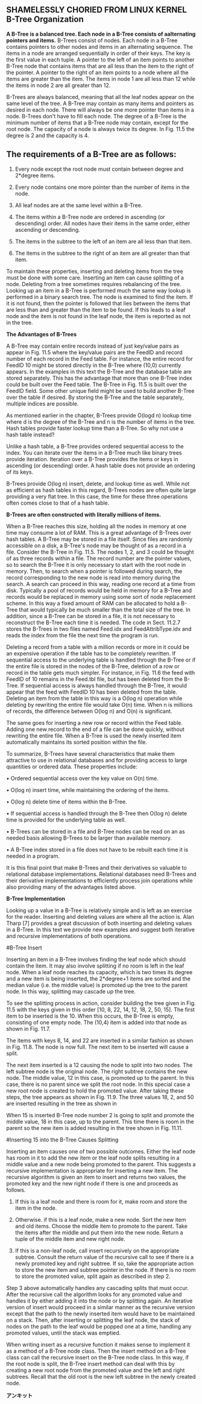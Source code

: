 **SHAMELESSLY CHORIED FROM LINUX KERNEL**
**B-Tree Organization**
----------------------

**A B-Tree is a balanced tree. Each node in a B-Tree consists of aalternating pointers and items.**
B-Trees consist of nodes. Each node in a B-Tree contains pointers to other nodes and items in an alternating sequence.
The items in a node are arranged sequentially in order of their keys. The key is the first value in each tuple.
A pointer to the left of an item points to another B-Tree node that contains items that are all less than the item to the right of the pointer.
A pointer to the right of an item points to a node where all the items are greater than the item.
The items in node 1 are all less than 12 while the items in node 2 are all greater than 12.

B-Trees are always balanced, meaning that all the leaf nodes appear on the same level of the tree.
A B-Tree may contain as many items and pointers as desired in each node. There will always be one more pointer than items in a node.
B-Trees don't have to fill each node. The degree of a B-Tree is the minimum number of items that a B-Tree node may contain, except for the root node.
The capacity of a node is always twice its degree. In Fig. 11.5 the degree is 2 and the capacity is 4.

**The requirements of a B-Tree are as follows:**
------------------------------------------------

1. Every node except the root node must contain between degree and 2\*degree items.

2. Every node contains one more pointer than the number of items in the node.

3. All leaf nodes are at the same level within a B-Tree.

4. The items within a B-Tree node are ordered in ascending (or descending) order.
   All nodes have their items in the same order, either ascending or descending.

5. The items in the subtree to the left of an item are all less than that item.

6. The items in the subtree to the right of an item are all greater than that item.

To maintain these properties, inserting and deleting items from the tree must be done with some care.
Inserting an item can cause splitting of a node. Deleting from a tree sometimes requires rebalancing of the tree.
Looking up an item in a B-Tree is performed much the same way lookup is performed in a binary search tree. The node is examined to find the item.
If it is not found, then the pointer is followed that lies between the items that are less than and greater than the item to be found.
If this leads to a leaf node and the item is not found in the leaf node, the item is reported as not in the tree.

**The Advantages of B-Trees**

A B-Tree may contain entire records instead of just key/value pairs as appear in Fig.
11.5 where the key/value pairs are the FeedID and record number of each record in the Feed table.
For instance, the entire record for FeedID 10 might be stored directly in the B-Tree where (10,0) currently appears.
In the examples in this text the B-Tree and the database table are stored separately.
This has the advantage that more than one B-Tree index could be built over the Feed table.
The B-Tree in Fig. 11.5 is built over the FeedID field.
Some other unique field might be used to build another B-Tree over the table if desired.
By storing the B-Tree and the table separately, multiple indices are possible.

As mentioned earlier in the chapter, B-Trees provide O(logd n) lookup time where d is the degree of the B-Tree and n is the number of items in the tree.
Hash tables provide faster lookup time than a B-Tree. So why not use a hash table instead?

Unlike a hash table, a B-Tree provides ordered sequential access to the index.
You can iterate over the items in a B-Tree much like binary trees provide iteration.
Iteration over a B-Tree provides the items or keys in ascending (or descending) order.
A hash table does not provide an ordering of its keys.

B-Trees provide O(log n) insert, delete, and lookup time as well.
While not as efficient as hash tables in this regard, B-Trees nodes are often quite large providing a very flat tree.
In this case, the time for these three operations often comes close to that of a hash table.

**B-Trees are often constructed with literally millions of items.**

When a B-Tree reaches this size, holding all the nodes in memory at one time may consume a lot of RAM.
This is a great advantage of B-Trees over hash tables. A B-Tree may be stored in a file itself.
Since files are randomly accessible on a disk, a B-Tree's node may be thought of as a record in a file.
Consider the B-Tree in Fig. 11.5. The nodes 1, 2, and 3 could be thought of as three records within a file.
The record number are the pointer values, so to search the B-Tree it is only necessary to start with the root node in memory.
Then, to search when a pointer is followed during search, the record corresponding to the new node is read into memory during the search.
A search can proceed in this way, reading one record at a time from disk.
Typically a pool of records would be held in memory for a B-Tree and records would be replaced in memory using some sort of node replacement scheme.
In this way a fixed amount of RAM can be allocated to hold a B-Tree that would typically be much smaller than the total size of the tree.
In addition, since a B-Tree can be stored in a file, it is not necessary to reconstruct the B-Tree each time it is needed.
The code in Sect. 11.2.7 stores the B-Trees in two files named Feed.idx and FeedAttribType.idx and reads the index
from the file the next time the program is run.

Deleting a record from a table with a million records or more in it could be an expensive operation if the table has to be completely rewritten.
If sequential access to the underlying table is handled through the B-Tree or if the entire file is stored in the nodes of the B-Tree, deletion
of a row or record in the table gets much simpler.
For instance, in Fig. 11.6 the feed with FeedID of 10 remains in the Feed.tbl file, but has been deleted from the B-Tree.
If sequential access is always handled through the B-Tree, it would appear that the feed with FeedID 10 has been deleted from the table.
Deleting an item from the table in this way is a O(log n) operation while deleting by rewriting the entire file would take O(n) time.
When n is millions of records, the difference between O(log n) and O(n) is significant.

The same goes for inserting a new row or record within the Feed table.
Adding one new record to the end of a file can be done quickly, without rewriting the entire file.
When a B-Tree is used the newly inserted item automatically maintains its sorted position within the file.

To summarize, B-Trees have several characteristics that make them attractive to use in relational databases and
for providing access to large quantities or ordered data. These properties include:

• Ordered sequential access over the key value on O(n) time.

• O(log n) insert time, while maintaining the ordering of the items.

• O(log n) delete time of items within the B-Tree.

• If sequential access is handled through the B-Tree then O(log n) delete time is provided for the underlying table as well.

• B-Trees can be stored in a file and B-Tree nodes can be read on an as needed basis allowing B-Trees to be larger than available memory.

• A B-Tree index stored in a file does not have to be rebuilt each time it is needed in a program.

It is this final point that make B-Trees and their derivatives so valuable to relational database implementations.
Relational databases need B-Trees and their derivative implementations to efficiently process join operations while
also providing many of the advantages listed above.

**B-Tree Implementation**

Looking up a value in a B-Tree is relatively simple and is left as an exercise for the reader.
Inserting and deleting values are where all the action is. Alan Tharp [7] provides a great discussion of both inserting and deleting values in a B-Tree.
In this text we provide new examples and suggest both iterative and recursive implementations of both operations.

#B-Tree Insert

Inserting an item in a B-Tree involves finding the leaf node which should contain the item.
It may also involve splitting if no room is left in the leaf node.
When a leaf node reaches its capacity, which is two times its degree and a new item is being inserted,
the 2\*degree+1 items are sorted and the median value (i.e. the middle value) is promoted up the tree to the parent node.
In this way, splitting may cascade up the tree.

To see the splitting process in action, consider building the tree given in Fig. 11.5 with the keys given in this order
[10, 8, 22, 14, 12, 18, 2, 50, 15].
The first item to be inserted is the 10. When this occurs, the B-Tree is empty, consisting of one empty node.
The (10,4) item is added into that node as shown in Fig. 11.7.

The items with keys 8, 14, and 22 are inserted in a similar fashion as shown in Fig. 11.8.
The node is now full. The next item to be inserted will cause a split.

The next item inserted is a 12 causing the node to split into two nodes. The left subtree node is the original node.
The right subtree contains the new node. The middle value, 12 in this case, is promoted up to the parent.
In this case, there is no parent since we split the root node. In this special case a new root node is created to hold the promoted value.
After taking these steps, the tree appears as shown in Fig. 11.9. The three values 18, 2, and 50 are inserted resulting in the tree as shown in


When 15 is inserted B-Tree node number 2 is going to split and promote the middle value, 18 in this case, up to the parent.
This time there is room in the parent so the new item is added resulting in the tree shown in Fig. 11.11.

#Inserting 15 into the B-Tree Causes Splitting

Inserting an item causes one of two possible outcomes.
Either the leaf node has room in it to add the new item or the leaf node splits resulting in a middle value and a new node being promoted to the parent.
This suggests a recursive implementation is appropriate for inserting a new item.
The recursive algorithm is given an item to insert and returns two values, the promoted key and
the new right node if there is one and proceeds as follows.

1. If this is a leaf node and there is room for it, make room and store the item in the node.

2. Otherwise. if this is a leaf node, make a new node. Sort the new item and old items. Choose the middle item to promote to the parent.
  Take the items after the middle and put them into the new node. Return a tuple of the middle item and new right node.

3. If this is a non-leaf node, call insert recursively on the appropriate subtree.
   Consult the return value of the recursive call to see if there is a newly promoted key and right subtree.
   If so, take the appropriate action to store the new item and subtree pointer in the node.
   If there is no room to store the promoted value, split again as described in step 2.

Step 3 above automatically handles any cascading splits that must occur.
After the recursive call the algorithm looks for any promoted value and handles it by either adding it into the node or by splitting again.
An iterative version of insert would proceed in a similar manner as the recursive version except that the path to the newly inserted
item would have to be maintained on a stack.
Then, after inserting or splitting the leaf node, the stack of nodes on the path to the leaf would be popped one at a time, handling any promoted values, until the stack was emptied.

When writing insert as a recursive function it makes sense to implement it as a method of a B-Tree node class.
Then the insert method on a B-Tree class can call the recursive insert on the B-Tree node class.
In this way, if the root node is split, the B-Tree insert method can deal with this by creating a
new root node from the promoted value and the left and right subtrees.
Recall that the old root is the new left subtree in the newly created node.

**アンキット**
